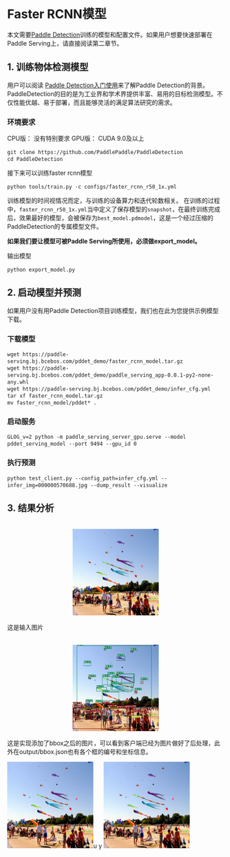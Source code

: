 # Faster RCNN模型

本文需要[Paddle Detection](https://github.com/PaddlePaddle/PaddleDetection)训练的模型和配置文件。如果用户想要快速部署在Paddle Serving上，请直接阅读第二章节。

## 1. 训练物体检测模型

用户可以阅读 [Paddle Detection入门使用](https://github.com/PaddlePaddle/PaddleDetection/blob/release/0.2/docs/tutorials/GETTING_STARTED_cn.md)来了解Paddle Detection的背景。PaddleDetection的目的是为工业界和学术界提供丰富、易用的目标检测模型。不仅性能优越、易于部署，而且能够灵活的满足算法研究的需求。

### 环境要求

CPU版： 没有特别要求
GPU版： CUDA 9.0及以上

```
git clone https://github.com/PaddlePaddle/PaddleDetection
cd PaddleDetection
```
接下来可以训练faster rcnn模型
```
python tools/train.py -c configs/faster_rcnn_r50_1x.yml
```
训练模型的时间视情况而定，与训练的设备算力和迭代轮数相关。
在训练的过程中，`faster_rcnn_r50_1x.yml`当中定义了保存模型的`snapshot`，在最终训练完成后，效果最好的模型，会被保存为`best_model.pdmodel`，这是一个经过压缩的PaddleDetection的专属模型文件。

**如果我们要让模型可被Paddle Serving所使用，必须做export_model。**

输出模型
```
python export_model.py
```

## 2. 启动模型并预测
如果用户没有用Paddle Detection项目训练模型，我们也在此为您提供示例模型下载。

### 下载模型
```
wget https://paddle-serving.bj.bcebos.com/pddet_demo/faster_rcnn_model.tar.gz
wget https://paddle-serving.bj.bcebos.com/pddet_demo/paddle_serving_app-0.0.1-py2-none-any.whl
wget https://paddle-serving.bj.bcebos.com/pddet_demo/infer_cfg.yml
tar xf faster_rcnn_model.tar.gz
mv faster_rcnn_model/pddet* .
```

### 启动服务
```
GLOG_v=2 python -m paddle_serving_server_gpu.serve --model pddet_serving_model --port 9494 --gpu_id 0
```

### 执行预测
```
python test_client.py --config_path=infer_cfg.yml --infer_img=000000570688.jpg --dump_result --visualize
```

## 3. 结果分析
<p align="center">
    <br>
<img src='000000570688.jpg' width = "200" height = "200">
    <br>
<p>
这是输入图片
  
<p align="center">
    <br>
<img src='000000570688_bbox.jpg' width = "200" height = "200">
    <br>
<p>
这是实现添加了bbox之后的图片，可以看到客户端已经为图片做好了后处理，此外在output/bbox.json也有各个框的编号和坐标信息。

<img src='000000570688.jpg' width = "200" height = "200">u y
<img src='000000570688.jpg' width = "200" height = "200">
